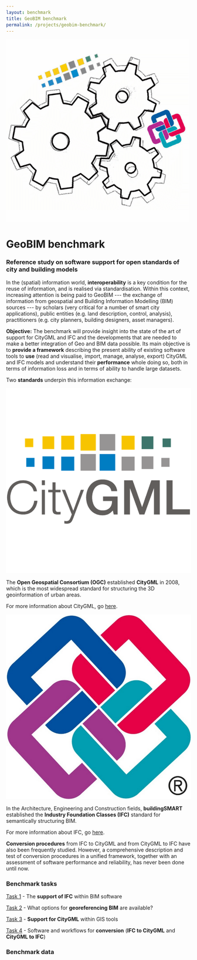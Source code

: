 ```yaml
---
layout: benchmark
title: GeoBIM benchmark
permalink: /projects/geobim-benchmark/
---
```


<div class="row">
	<div class="col-md-4 col-md-offset-4 col-xs-6 col-xs-offset-3">
		<img class="img-responsive" src="img/benchmark.png" />
	</div>
</div>

<h1>GeoBIM benchmark</h1>
<h3>Reference study on software support for open standards of city and building models</h3>

In the (spatial) information world, **interoperability** is a key condition for the reuse of information, and is realised via standardisation. Within this context, increasing attention is being paid to GeoBIM --- the exchange of information from geospatial and Building Information Modelling (BIM) sources --- by scholars (very critical for a number of smart city applications), public entities (e.g. land description, control, analysis), practitioners (e.g. city planners, building designers, asset managers).

**Objective:** The benchmark will provide insight into the state of the art of support for CityGML and IFC and the developments that are needed to make a better integration of Geo and BIM data possible. Its main objective is to **provide a framework** describing the present ability of existing software tools to **use** (read and visualise, import, manage, analyse, export) CityGML and IFC models and understand their **performance** whole doing so, both in terms of information loss and in terms of ability to handle large datasets.

Two **standards** underpin this information exchange:

<div class="row">
	<div class="col-md-3 col-xs-2">
		<img class="img-responsive" src="img/citygml-logo.png" />
	</div>
	<div class="col-md-9 col-xs-10">
		<p>The <strong>Open Geospatial Consortium (OGC)</strong> established <strong>CityGML</strong> in 2008, which is the most widespread standard for structuring the 3D geoinformation of urban areas.</p>
		<p>For more information about CityGML, go <a href="citygml.html">here</a>.</p>
	</div>
	<div class="col-md-3 col-xs-2">
		<img class="img-responsive" src="img/ifc.jpg" />
	</div>
	<div class="col-md-9 col-xs-10">
		<p>In the Architecture, Engineering and Construction fields, <strong>buildingSMART</strong> established the <strong>Industry Foundation Classes (IFC)</strong> standard for semantically structuring BIM.</p>
		<p>For more information about IFC, go <a href="ifc.html">here</a>.</p>
	</div>
</div>

**Conversion procedures** from IFC to CityGML and from CityGML to IFC have also been frequently studied. However, a comprehensive description and test of conversion procedures in a unified framework, together with an assessment of software performance and reliability, has never been done until now.

<h3>Benchmark tasks</h3>

[Task 1](task1.html) - The **support of IFC** within BIM software

[Task 2](task2.html) - What options for **georeferencing BIM** are available?

[Task 3](task3.html) - **Support for CityGML** within GIS tools

[Task 4](task4.html) - Software and workflows for **conversion** (**IFC to CityGML** and **CityGML to IFC**)

<h3>Benchmark data</h3>

